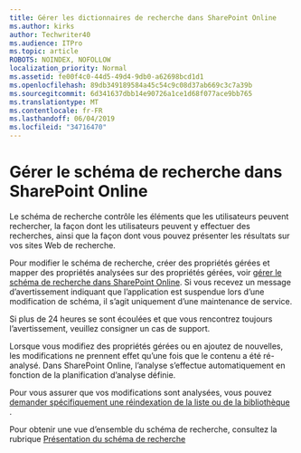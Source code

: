 ```yaml
---
title: Gérer les dictionnaires de recherche dans SharePoint Online
ms.author: kirks
author: Techwriter40
ms.audience: ITPro
ms.topic: article
ROBOTS: NOINDEX, NOFOLLOW
localization_priority: Normal
ms.assetid: fe00f4c0-44d5-49d4-9db0-a62698bcd1d1
ms.openlocfilehash: 89db349189584a45c54c9c08d37ab669c3c7a39b
ms.sourcegitcommit: 6d341637dbb14e90726a1ce1d68f077ace9bb765
ms.translationtype: MT
ms.contentlocale: fr-FR
ms.lasthandoff: 06/04/2019
ms.locfileid: "34716470"
---
```

# <a name="manage-search-schema-in-sharepoint-online"></a>Gérer le schéma de recherche dans SharePoint Online

Le schéma de recherche contrôle les éléments que les utilisateurs peuvent rechercher, la façon dont les utilisateurs peuvent y effectuer des recherches, ainsi que la façon dont vous pouvez présenter les résultats sur vos sites Web de recherche. 

Pour modifier le schéma de recherche, créer des propriétés gérées et mapper des propriétés analysées sur des propriétés gérées, voir [gérer le schéma de recherche dans SharePoint Online](https://docs.microsoft.com/en-us/sharepoint/manage-search-schema). Si vous recevez un message d’avertissement indiquant que l’application est suspendue lors d’une modification de schéma, il s’agit uniquement d’une maintenance de service. 

Si plus de 24 heures se sont écoulées et que vous rencontrez toujours l’avertissement, veuillez consigner un cas de support.

Lorsque vous modifiez des propriétés gérées ou en ajoutez de nouvelles, les modifications ne prennent effet qu’une fois que le contenu a été ré-analysé. Dans SharePoint Online, l’analyse s’effectue automatiquement en fonction de la planification d’analyse définie.

Pour vous assurer que vos modifications sont analysées, vous pouvez [demander spécifiquement une réindexation de la liste ou de la bibliothèque](https://docs.microsoft.com/en-us/sharepoint/manage-search-schema#request-re-indexing-of-a-document-library-or-list) . 

Pour obtenir une vue d’ensemble du schéma de recherche, consultez la rubrique [Présentation du schéma de recherche](https://blogs.technet.microsoft.com/tothesharepoint/2012/11/25/introducing-search-schema-for-sharepoint-2013/) 

